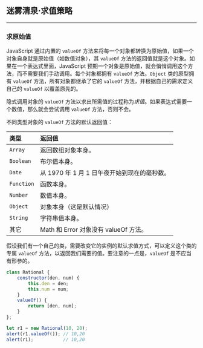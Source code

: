 ## 迷雾清泉·求值策略

---

### 求原始值

JavaScript 通过内置的 `valueOf` 方法来将每一个对象都转换为原始值，如果一个对象自身就是原始值（如数值对象），其 `valueOf` 方法的返回值就是这个对象。如果在一个表达式里面，JavaScript 预期一个对象是原始值，就会悄悄调用这个方法，而不需要我们手动调用。每个对象都拥有 `valueOf` 方法。`Object` 类的原型拥有 `valueOf` 方法，所有对象都继承了它的 `valueOf` 方法，并根据自己的需求定义自己的 `valueOf` 以覆盖原先的。

隐式调用对象的 `valueOf` 方法以求出所需值的过程称为*求值*。如果表达式需要一个数值，那么就会尝试调用 `valueOf` 方法，否则不会。

不同类型对象的 `valueOf` 方法的默认返回值：

| **类型**   | **返回值**                                   |
| :--------- | :------------------------------------------- |
| `Array`    | 返回数组对象本身。                           |
| `Boolean`  | 布尔值本身。                                 |
| `Date`     | 从 1970 年 1 月 1 日午夜开始到现在的毫秒数。 |
| `Function` | 函数本身。                                   |
| `Number`   | 数值本身。                                   |
| `Object`   | 对象本身（这是默认情况）                     |
| `String`   | 字符串值本身。                               |
| 其它       | Math 和 Error 对象没有 valueOf 方法。        |

假设我们有一个自己的类，需要改变它的实例的默认求值方式，可以定义这个类的专属 `valueOf` 方法，以返回我们需要的值。要注意的一点是，`valueOf` 是不应当有形参的。

```javascript
class Rational {
    constructor(den, num) {
        this.den = den;
        this.num = num;
    }
    valueOf() {
        return [den, num];
    }
};

let r1 = new Rational(10, 20);
alert(r1.valueOf()); // 10,20
alert(r1);           // 10,20
```

